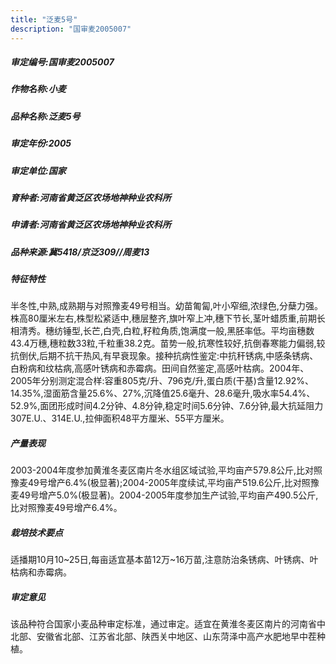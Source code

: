 ```yaml
---
title: "泛麦5号"
description: "国审麦2005007"
---
```

##### 审定编号:国审麦2005007

##### 作物名称:小麦

##### 品种名称:泛麦5号

##### 审定年份:2005

##### 审定单位:国家

##### 育种者:河南省黄泛区农场地神种业农科所

##### 申请者:河南省黄泛区农场地神种业农科所

##### 品种来源:冀5418/京泛309//周麦13

##### 特征特性
半冬性,中熟,成熟期与对照豫麦49号相当。幼苗匍匐,叶小窄细,浓绿色,分蘖力强。株高80厘米左右,株型松紧适中,穗层整齐,旗叶窄上冲,穗下节长,茎叶蜡质重,前期长相清秀。穗纺锤型,长芒,白壳,白粒,籽粒角质,饱满度一般,黑胚率低。平均亩穗数43.4万穗,穗粒数33粒,千粒重38.2克。苗势一般,抗寒性较好,抗倒春寒能力偏弱,较抗倒伏,后期不抗干热风,有早衰现象。接种抗病性鉴定:中抗秆锈病,中感条锈病、白粉病和纹枯病,高感叶锈病和赤霉病。田间自然鉴定,高感叶枯病。2004年、2005年分别测定混合样:容重805克/升、796克/升,蛋白质(干基)含量12.92%、14.35%,湿面筋含量25.6%、27%,沉降值25.6毫升、28.6毫升,吸水率54.4%、52.9%,面团形成时间4.2分钟、4.8分钟,稳定时间5.6分钟、7.6分钟,最大抗延阻力307E.U.、314E.U.,拉伸面积48平方厘米、55平方厘米。

##### 产量表现
2003-2004年度参加黄淮冬麦区南片冬水组区域试验,平均亩产579.8公斤,比对照豫麦49号增产6.4%(极显著);2004-2005年度续试,平均亩产519.6公斤,比对照豫麦49号增产5.0%(极显著)。2004-2005年度参加生产试验,平均亩产490.5公斤,比对照豫麦49号增产6.4%。

##### 栽培技术要点
适播期10月10~25日,每亩适宜基本苗12万~16万苗,注意防治条锈病、叶锈病、叶枯病和赤霉病。

##### 审定意见
该品种符合国家小麦品种审定标准，通过审定。适宜在黄淮冬麦区南片的河南省中北部、安徽省北部、江苏省北部、陕西关中地区、山东菏泽中高产水肥地早中茬种植。
